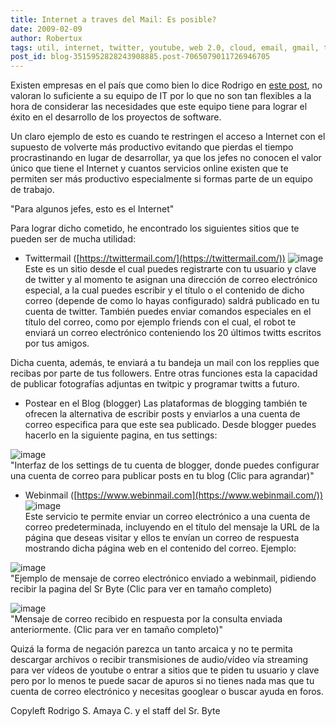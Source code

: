 ```yaml
---
title: Internet a traves del Mail: Es posible?
date: 2009-02-09
author: Robertux
tags: util, internet, twitter, youtube, web 2.0, cloud, email, gmail, tecnicas, empresa, google, tecnologia
post_id: blog-3515952828243908885.post-7065079011726946705
---
```


Existen empresas en el país que como bien lo dice Rodrigo en [este post](https://www.srbyte.com/2008/12/en-una-empresa-el-codigo-es-el-enemigo.html), no valoran lo suficiente a su equipo de IT por lo que no son tan flexibles a la hora de considerar las necesidades que este equipo tiene para lograr el éxito en el desarrollo de los proyectos de software.

Un claro ejemplo de esto es cuando te restringen el acceso a Internet con el supuesto de volverte más productivo evitando que pierdas el tiempo procrastinando en lugar de desarrollar, ya que los jefes no conocen el valor único que tiene el Internet y cuantos servicios online existen que te permiten ser más productivo especialmente si formas parte de un equipo de trabajo.

"Para algunos jefes, esto es
el Internet"

Para lograr dicho cometido, he encontrado los siguientes sitios que te pueden ser de mucha utilidad:

- Twittermail ([https://twittermail.com/](https://twittermail.com/))
![image](https://2.bp.blogspot.com/_jH77WNrMVRA/SY9A4JYMbJI/AAAAAAAAFpY/Wmoos3b4U2c/s400/twittermail.png)    
Este es un sitio desde el cual puedes registrarte con tu usuario y clave de twitter y al momento te asignan una dirección de correo electrónico especial, a la cual puedes escribir y el título o el contenido de dicho correo (depende de como lo hayas configurado) saldrá publicado en tu cuenta de twitter. También puedes enviar comandos especiales en el título del correo, como por ejemplo friends con el cual, el robot te enviará un correo electrónico conteniendo los 20 últimos twitts escritos por tus amigos.

Dicha cuenta, además, te enviará a tu bandeja un mail con los repplies que recibas por parte de tus followers. Entre otras funciones esta la capacidad de publicar fotografías adjuntas en twitpic y programar twitts a futuro.

- Postear en el Blog (blogger)
Las plataformas de blogging también te ofrecen la alternativa de escribir posts y enviarlos a una cuenta de correo especifica para que este sea publicado. Desde blogger puedes hacerlo en la siguiente pagina, en tus settings:

![image](https://2.bp.blogspot.com/_jH77WNrMVRA/SY9MtovGGHI/AAAAAAAAFqI/UmvLJX5hFUM/s400/Blogger+Sr.+Byte+-+Email+Settings.png)    
"Interfaz de los settings de
tu cuenta de blogger, donde puedes configurar una cuenta de correo para publicar posts en tu blog (Clic para agrandar)"

- Webinmail ([https://www.webinmail.com](https://www.webinmail.com/))
![image](https://3.bp.blogspot.com/_jH77WNrMVRA/SY9B3KtRTPI/AAAAAAAAFpg/Qv9Gf5XaMQ8/s400/wimlogo.png)    
Este servicio te permite enviar un correo electrónico a una cuenta de correo predeterminada, incluyendo en el título del mensaje la URL de la página que deseas visitar y ellos te envían un correo de respuesta mostrando dicha página web en el contenido del correo. Ejemplo:

![image](https://1.bp.blogspot.com/_jH77WNrMVRA/SY9CxvVpyjI/AAAAAAAAFpw/CVSKseCr1oU/s400/ComposeMailWebinmail.png)    
"Ejemplo de mensaje de
correo electrónico enviado a webinmail, pidiendo recibir la pagina del Sr Byte (Clic para ver en tamaño completo)

![image](https://3.bp.blogspot.com/_jH77WNrMVRA/SY9DtY6kM6I/AAAAAAAAFqA/soczUUpb6EQ/s400/ReceiveMailWebinmail.png)    
"Mensaje de correo recibido
en respuesta por la consulta enviada anteriormente. (Clic para ver en tamaño completo)"

Quizá la forma de negación parezca un tanto arcaica y no te permita descargar archivos o recibir transmisiones de audio/vídeo vía streaming para ver vídeos de youtube o entrar a sitios que te piden tu usuario y clave pero por lo menos te puede sacar de apuros si no tienes nada mas que tu cuenta de correo electrónico y necesitas googlear o buscar ayuda en foros.

Copyleft Rodrigo S. Amaya C. y el staff del Sr. Byte